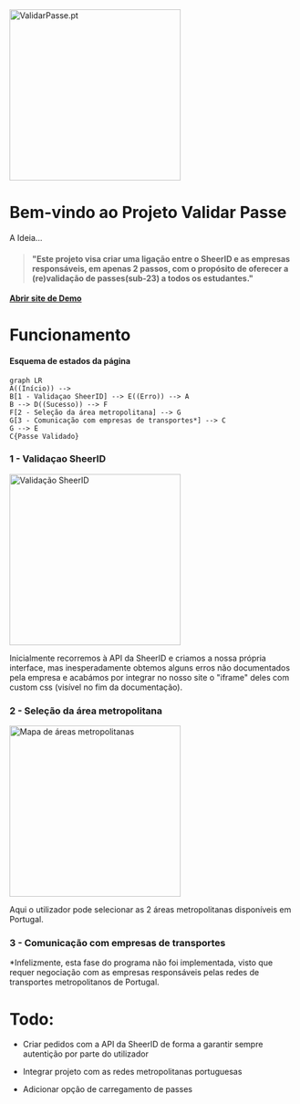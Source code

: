 
<img src="https://validarpasse.pt/static/media/logo-vp-back-transparent.2116894b6156fa326fa0.png" alt="ValidarPasse.pt" style="width:300px;"/>

# Bem-vindo ao Projeto Validar Passe

A Ideia...

> #### "Este projeto visa criar uma ligação entre o SheerID e as empresas responsáveis, em apenas 2 passos, com o propósito de oferecer a (re)validação de passes(sub-23) a todos os estudantes."

**[Abrir site de Demo](https://validarpasse.pt)**

# Funcionamento

#### Esquema de estados da página

```mermaid
graph LR
A((Início)) -->
B[1 - Validaçao SheerID] --> E((Erro)) --> A
B --> D((Sucesso)) --> F
F[2 - Seleção da área metropolitana] --> G
G[3 - Comunicação com empresas de transportes*] --> C
G --> E
C{Passe Validado}
```
### 1 - Validaçao SheerID
<img src="https://validarpasse.pt/images/sheerid-validarpasse.PNG" alt="Validação SheerID" style="width:300px;"/>

Inicialmente recorremos à API da SheerID e criamos a nossa própria interface, mas inesperadamente obtemos alguns erros não documentados pela empresa e acabámos por integrar no nosso site o "iframe" deles com custom css (visível no fim da documentação).

### 2 - Seleção da área metropolitana
<img src="https://validarpasse.pt/images/mapa-validarpasse.PNG" alt="Mapa de áreas metropolitanas" style="width:300px;"/>

Aqui o utilizador pode selecionar as 2 áreas metropolitanas disponíveis em Portugal.

### 3 - Comunicação com empresas de transportes
*Infelizmente, esta fase do programa não foi implementada, visto que requer negociação com as empresas responsáveis pelas redes de transportes metropolitanos de Portugal.

# Todo:
- Criar pedidos com a API da SheerID de forma a garantir sempre autentição por parte do utilizador

- Integrar projeto com as redes metropolitanas portuguesas

- Adicionar opção de carregamento de passes

#
